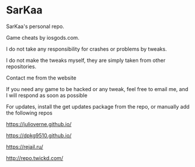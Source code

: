 # SarKaa
SarKaa's personal repo.

Game cheats by iosgods.com.

I do not take any responsibility for crashes or problems by tweaks.

I do not make the tweaks myself, they are simply taken from other repositories.

Contact me from the website

If you need any game to be hacked or any tweak, feel free to email me, and I will respond as soon as possible

For updates, install the get updates package from the repo, or manually add the following repos

https://julioverne.github.io/

https://dpkg9510.github.io/

https://rejail.ru/

http://repo.twickd.com/
